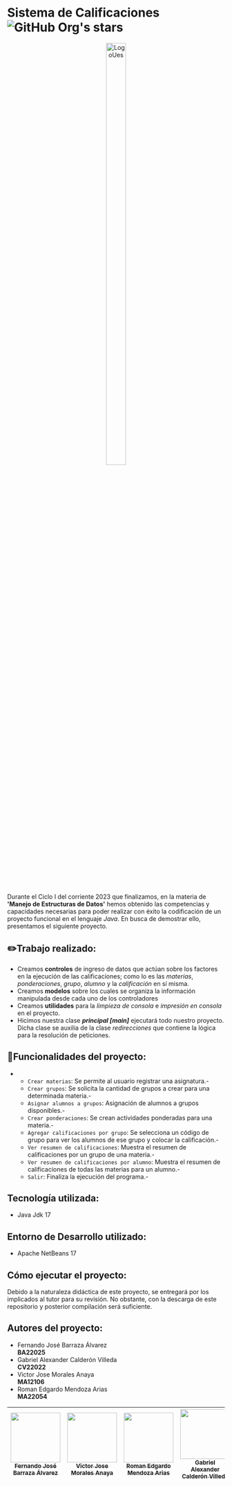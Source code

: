 # Sistema de Calificaciones ![GitHub Org's stars](https://img.shields.io/github/stars/MinunGR?style=social)
<p align="center">
  <img src="https://revistas.ues.edu.sv/public/site/images/ernestocruz/uij3.png" alt="LogoUes" width="30%" height="50%">
</p>

Durante el Ciclo I del corriente 2023 que finalizamos, en la materia de **'Manejo de Estructuras de Datos'** hemos obtenido las competencias y capacidades necesarias para poder realizar con éxito la codificación de un proyecto funcional en el lenguaje *Java*. En busca de demostrar ello, presentamos el siguiente proyecto.

## :pencil2:Trabajo realizado:
- Creamos **controles** de ingreso de datos que actúan sobre los factores en la ejecución de las calificaciones; como lo es las *materias*, *ponderaciones*, *grupo*, *alumno* y la *calificación* en sí misma.
- Creamos **modelos** sobre los cuales se organiza la información manipulada desde cada uno de los controladores
- Creamos **utilidades** para la *limpieza de consola* e *impresión en consola* en el proyecto.
- Hicimos nuestra clase ***principal [main]*** ejecutará todo nuestro proyecto. Dicha clase se auxilia de la clase *redirecciones* que contiene la lógica para la resolución de peticiones.

## :hammer:Funcionalidades del proyecto:
- - `Crear materias`: Se permite al usuario registrar una asignatura.-
  - `Crear grupos`: Se solicita la cantidad de grupos a crear para una determinada materia.-
  - `Asignar alumnos a grupos`: Asignación de alumnos a grupos disponibles.-
  - `Crear ponderaciones`: Se crean actividades ponderadas para una materia.-
  - `Agregar calificaciones por grupo`: Se selecciona un código de grupo para ver los alumnos de ese grupo y colocar la calificación.-
  - `Ver resumen de calificaciones`: Muestra el resumen de calificaciones por un grupo de una materia.-
  - `Ver resumen de calificaciones por alumno`: Muestra el resumen de calificaciones de todas las materias para un alumno.-
  - `Salir`: Finaliza la ejecución del programa.-


## Tecnología utilizada:
- Java Jdk 17

## Entorno de Desarrollo utilizado:
- Apache NetBeans 17

## Cómo ejecutar el proyecto:
Debido a la naturaleza didáctica de este proyecto, se entregará por los implicados al tutor para su revisión. No obstante, con la descarga de este repositorio y posterior compilación será suficiente.

## Autores del proyecto:
- Fernando José Barraza Álvarez  
  **BA22025**
- Gabriel Alexander Calderón Villeda  
  **CV22022**
- Victor Jose Morales Anaya  
  **MA12106**
- Roman Edgardo Mendoza Arias  
  **MA22054**

  
| [<img src="https://avatars.githubusercontent.com/u/61745150?v=4" width=115><br><sub>Fernando José Barraza Álvarez</sub>](https://github.com/MinunGR) | [<img src="https://avatars.githubusercontent.com/u/134123481?v=4" width=115><br><sub>Victor Jose Morales Anaya</sub>](https://github.com/jose-moral) | [<img src="https://avatars.githubusercontent.com/u/134826793?v=4" width=115><br><sub>Roman Edgardo Mendoza Arias</sub>](https://github.com/remaGOD) | [<img src="https://avatars.githubusercontent.com/u/66326960?v=4" width=115><br><sub>Gabriel Alexander Calderón Villeda  </sub>](https://github.com/ga-b0)
| :---: | :---: | :---: | :---: |
